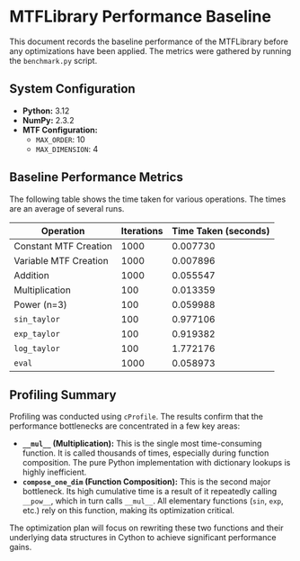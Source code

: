 # MTFLibrary Performance Baseline

This document records the baseline performance of the MTFLibrary before any optimizations have been applied. The metrics were gathered by running the `benchmark.py` script.

## System Configuration

*   **Python:** 3.12
*   **NumPy:** 2.3.2
*   **MTF Configuration:**
    *   `MAX_ORDER`: 10
    *   `MAX_DIMENSION`: 4

## Baseline Performance Metrics

The following table shows the time taken for various operations. The times are an average of several runs.

| Operation                 | Iterations | Time Taken (seconds) |
| ------------------------- | ---------- | -------------------- |
| Constant MTF Creation     | 1000       | 0.007730             |
| Variable MTF Creation     | 1000       | 0.007896             |
| Addition                  | 1000       | 0.055547             |
| Multiplication            | 100        | 0.013359             |
| Power (n=3)               | 100        | 0.059988             |
| `sin_taylor`              | 100        | 0.977106             |
| `exp_taylor`              | 100        | 0.919382             |
| `log_taylor`              | 100        | 1.772176             |
| `eval`                    | 1000       | 0.058973             |

## Profiling Summary

Profiling was conducted using `cProfile`. The results confirm that the performance bottlenecks are concentrated in a few key areas:

*   **`__mul__` (Multiplication):** This is the single most time-consuming function. It is called thousands of times, especially during function composition. The pure Python implementation with dictionary lookups is highly inefficient.
*   **`compose_one_dim` (Function Composition):** This is the second major bottleneck. Its high cumulative time is a result of it repeatedly calling `__pow__`, which in turn calls `__mul__`. All elementary functions (`sin`, `exp`, etc.) rely on this function, making its optimization critical.

The optimization plan will focus on rewriting these two functions and their underlying data structures in Cython to achieve significant performance gains.
